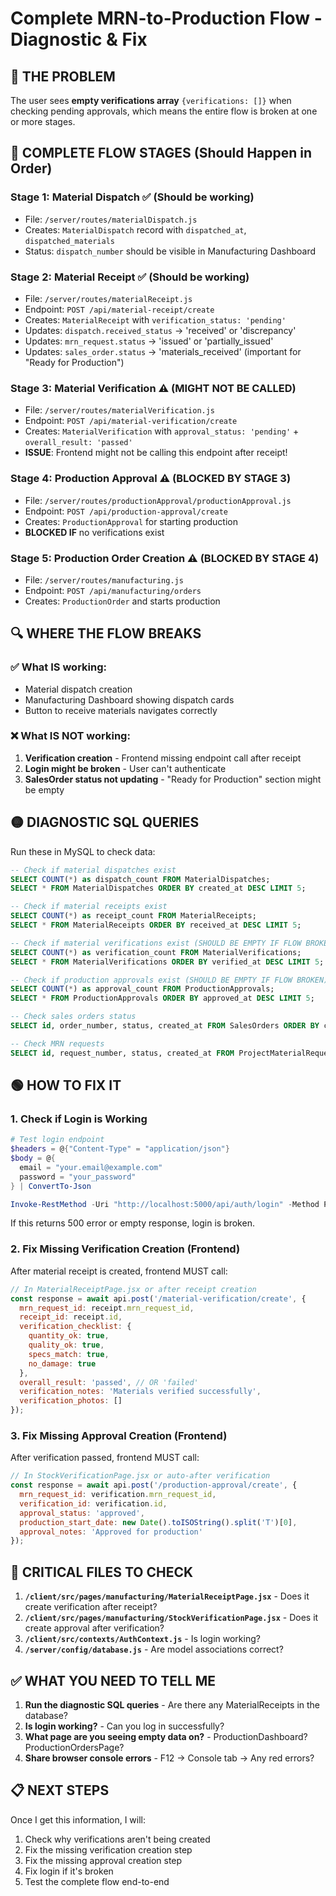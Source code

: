 # Complete MRN-to-Production Flow - Diagnostic & Fix

## 🔴 THE PROBLEM

The user sees **empty verifications array** `{verifications: []}` when checking pending approvals, which means the entire flow is broken at one or more stages.

## 🔵 COMPLETE FLOW STAGES (Should Happen in Order)

### Stage 1: **Material Dispatch** ✅ (Should be working)
- File: `/server/routes/materialDispatch.js`
- Creates: `MaterialDispatch` record with `dispatched_at`, `dispatched_materials`
- Status: `dispatch_number` should be visible in Manufacturing Dashboard

### Stage 2: **Material Receipt** ✅ (Should be working) 
- File: `/server/routes/materialReceipt.js`
- Endpoint: `POST /api/material-receipt/create`
- Creates: `MaterialReceipt` with `verification_status: 'pending'`
- Updates: `dispatch.received_status` → 'received' or 'discrepancy'
- Updates: `mrn_request.status` → 'issued' or 'partially_issued'
- Updates: `sales_order.status` → 'materials_received' (important for "Ready for Production")

### Stage 3: **Material Verification** ⚠️ (MIGHT NOT BE CALLED)
- File: `/server/routes/materialVerification.js`
- Endpoint: `POST /api/material-verification/create`
- Creates: `MaterialVerification` with `approval_status: 'pending'` + `overall_result: 'passed'`
- **ISSUE**: Frontend might not be calling this endpoint after receipt!

### Stage 4: **Production Approval** ⚠️ (BLOCKED BY STAGE 3)
- File: `/server/routes/productionApproval/productionApproval.js`
- Endpoint: `POST /api/production-approval/create`
- Creates: `ProductionApproval` for starting production
- **BLOCKED IF** no verifications exist

### Stage 5: **Production Order Creation** ⚠️ (BLOCKED BY STAGE 4)
- File: `/server/routes/manufacturing.js`
- Endpoint: `POST /api/manufacturing/orders`
- Creates: `ProductionOrder` and starts production

## 🔍 WHERE THE FLOW BREAKS

### ✅ What IS working:
- Material dispatch creation
- Manufacturing Dashboard showing dispatch cards
- Button to receive materials navigates correctly

### ❌ What IS NOT working:
1. **Verification creation** - Frontend missing endpoint call after receipt
2. **Login might be broken** - User can't authenticate
3. **SalesOrder status not updating** - "Ready for Production" section might be empty

## 🟡 DIAGNOSTIC SQL QUERIES

Run these in MySQL to check data:

```sql
-- Check if material dispatches exist
SELECT COUNT(*) as dispatch_count FROM MaterialDispatches;
SELECT * FROM MaterialDispatches ORDER BY created_at DESC LIMIT 5;

-- Check if material receipts exist
SELECT COUNT(*) as receipt_count FROM MaterialReceipts;
SELECT * FROM MaterialReceipts ORDER BY received_at DESC LIMIT 5;

-- Check if material verifications exist (SHOULD BE EMPTY IF FLOW BROKEN)
SELECT COUNT(*) as verification_count FROM MaterialVerifications;
SELECT * FROM MaterialVerifications ORDER BY verified_at DESC LIMIT 5;

-- Check if production approvals exist (SHOULD BE EMPTY IF FLOW BROKEN)
SELECT COUNT(*) as approval_count FROM ProductionApprovals;
SELECT * FROM ProductionApprovals ORDER BY approved_at DESC LIMIT 5;

-- Check sales orders status
SELECT id, order_number, status, created_at FROM SalesOrders ORDER BY created_at DESC LIMIT 10;

-- Check MRN requests
SELECT id, request_number, status, created_at FROM ProjectMaterialRequests ORDER BY created_at DESC LIMIT 10;
```

## 🟢 HOW TO FIX IT

### 1. Check if Login is Working

```powershell
# Test login endpoint
$headers = @{"Content-Type" = "application/json"}
$body = @{
  email = "your.email@example.com"
  password = "your_password"
} | ConvertTo-Json

Invoke-RestMethod -Uri "http://localhost:5000/api/auth/login" -Method POST -Headers $headers -Body $body
```

If this returns 500 error or empty response, login is broken.

### 2. Fix Missing Verification Creation (Frontend)

After material receipt is created, frontend MUST call:

```javascript
// In MaterialReceiptPage.jsx or after receipt creation
const response = await api.post('/material-verification/create', {
  mrn_request_id: receipt.mrn_request_id,
  receipt_id: receipt.id,
  verification_checklist: {
    quantity_ok: true,
    quality_ok: true,
    specs_match: true,
    no_damage: true
  },
  overall_result: 'passed', // OR 'failed'
  verification_notes: 'Materials verified successfully',
  verification_photos: []
});
```

### 3. Fix Missing Approval Creation (Frontend)

After verification passed, frontend MUST call:

```javascript
// In StockVerificationPage.jsx or auto-after verification
const response = await api.post('/production-approval/create', {
  mrn_request_id: verification.mrn_request_id,
  verification_id: verification.id,
  approval_status: 'approved',
  production_start_date: new Date().toISOString().split('T')[0],
  approval_notes: 'Approved for production'
});
```

## 🚨 CRITICAL FILES TO CHECK

1. **`/client/src/pages/manufacturing/MaterialReceiptPage.jsx`** - Does it create verification after receipt?
2. **`/client/src/pages/manufacturing/StockVerificationPage.jsx`** - Does it create approval after verification?
3. **`/client/src/contexts/AuthContext.js`** - Is login working?
4. **`/server/config/database.js`** - Are model associations correct?

## ✅ WHAT YOU NEED TO TELL ME

1. **Run the diagnostic SQL queries** - Are there any MaterialReceipts in the database?
2. **Is login working?** - Can you log in successfully?
3. **What page are you seeing empty data on?** - ProductionDashboard? ProductionOrdersPage?
4. **Share browser console errors** - F12 → Console tab → Any red errors?

## 📋 NEXT STEPS

Once I get this information, I will:
1. Check why verifications aren't being created
2. Fix the missing verification creation step
3. Fix the missing approval creation step  
4. Fix login if it's broken
5. Test the complete flow end-to-end